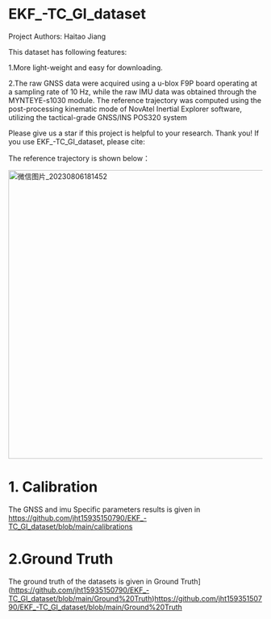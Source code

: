 # EKF_-TC_GI_dataset

Project Authors: Haitao Jiang


This dataset has following features:

1.More light-weight and easy for downloading.

2.The raw GNSS data were acquired using a u-blox F9P board operating at a sampling rate of 10 Hz, while the raw IMU data was obtained through the MYNTEYE-s1030 module. 
The reference trajectory was computed using the post-processing kinematic mode of NovAtel Inertial Explorer software, utilizing the tactical-grade GNSS/INS POS320 system

Please give us a star if this project is helpful to your research. Thank you! If you use EKF_-TC_GI_dataset, please cite:



The reference trajectory is shown below：

<img width="573" alt="微信图片_20230806181452" src="https://github.com/jht15935150790/EKF_-TC_GI_dataset/assets/140075944/e3b00775-d4f1-4156-9c7b-2cc8d5da204c">







# 1. Calibration
The GNSS and imu Specific parameters results is given in https://github.com/jht15935150790/EKF_-TC_GI_dataset/blob/main/calibrations


# 2.Ground Truth
The ground truth of the datasets is given in Ground Truth](https://github.com/jht15935150790/EKF_-TC_GI_dataset/blob/main/Ground%20Truth)https://github.com/jht15935150790/EKF_-TC_GI_dataset/blob/main/Ground%20Truth
